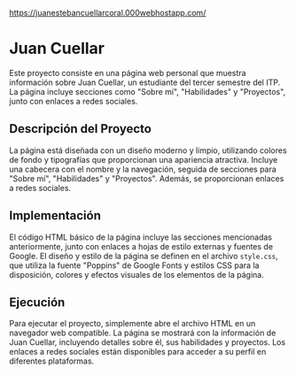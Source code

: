 https://juanestebancuellarcoral.000webhostapp.com/
# Juan Cuellar

Este proyecto consiste en una página web personal que muestra información sobre Juan Cuellar, un estudiante del tercer semestre del ITP. La página incluye secciones como "Sobre mí", "Habilidades" y "Proyectos", junto con enlaces a redes sociales.

## Descripción del Proyecto

La página está diseñada con un diseño moderno y limpio, utilizando colores de fondo y tipografías que proporcionan una apariencia atractiva. Incluye una cabecera con el nombre y la navegación, seguida de secciones para "Sobre mí", "Habilidades" y "Proyectos". Además, se proporcionan enlaces a redes sociales.

## Implementación

El código HTML básico de la página incluye las secciones mencionadas anteriormente, junto con enlaces a hojas de estilo externas y fuentes de Google. El diseño y estilo de la página se definen en el archivo `style.css`, que utiliza la fuente "Poppins" de Google Fonts y estilos CSS para la disposición, colores y efectos visuales de los elementos de la página.

## Ejecución

Para ejecutar el proyecto, simplemente abre el archivo HTML en un navegador web compatible. La página se mostrará con la información de Juan Cuellar, incluyendo detalles sobre él, sus habilidades y proyectos. Los enlaces a redes sociales están disponibles para acceder a su perfil en diferentes plataformas.
